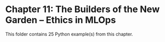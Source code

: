 # Chapter 11: The Builders of the New Garden – Ethics in MLOps

This folder contains 25 Python example(s) from this chapter.
